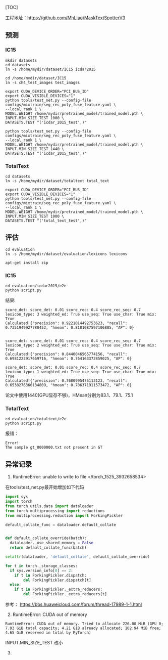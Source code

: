 [TOC]



工程地址：<https://github.com/MhLiao/MaskTextSpotterV3>



## 预测

### IC15

```shell
mkdir datasets
cd datasets
ln -s /home/mydir/dataset/IC15 icdar2015

cd /home/mydir/dataset/IC15
ln -s ch4_test_images test_images
```





```shell
export CUDA_DEVICE_ORDER="PCI_BUS_ID"
export CUDA_VISIBLE_DEVICES="1"
python tools/test_net.py --config-file configs/mixtrain/seg_rec_poly_fuse_feature.yaml \
--local_rank 1 \
MODEL.WEIGHT /home/mydir/pretrained_model/trained_model.pth \
INPUT.MIN_SIZE_TEST 1000 \
DATASETS.TEST "('icdar_2015_test',)"

python tools/test_net.py --config-file configs/mixtrain/seg_rec_poly_fuse_feature.yaml \
--local_rank 1 \
MODEL.WEIGHT /home/mydir/pretrained_model/trained_model.pth \
INPUT.MIN_SIZE_TEST 1440 \
DATASETS.TEST "('icdar_2015_test',)"
```



### TotalText

```shell
cd datasets
ln -s /home/mydir/dataset/totaltext total_text
```



```shell
export CUDA_DEVICE_ORDER="PCI_BUS_ID"
export CUDA_VISIBLE_DEVICES="1"
python tools/test_net.py --config-file configs/mixtrain/seg_rec_poly_fuse_feature.yaml \
--local_rank 1 \
MODEL.WEIGHT /home/mydir/pretrained_model/trained_model.pth \
INPUT.MIN_SIZE_TEST 1000 \
DATASETS.TEST "('total_text_test',)"
```





## 评估



```shell
cd evaluation
ln -s /home/mydir/dataset/evaluation/lexicons lexicons

apt-get install zip
```



### IC15

```shell
cd evaluation/icdar2015/e2e
python script.py
```

结果:

```shell
score_det: score_det: 0.01 score_rec: 0.4 score_rec_seq: 0.7 lexicon_type: 3 weighted_ed: True use_seq: True use_char: True mix: True
Calculated!{"precision": 0.9221014492753623, "recall": 0.7351949927780452, "hmean": 0.8181087597106885, "AP": 0}


score_det: score_det: 0.01 score_rec: 0.4 score_rec_seq: 0.7 lexicon_type: 2 weighted_ed: True use_seq: True use_char: True mix: True
Calculated!{"precision": 0.8440046565774156, "recall": 0.6981222917669716, "hmean": 0.764163372859025, "AP": 0}

score_det: score_det: 0.01 score_rec: 0.4 score_rec_seq: 0.7 lexicon_type: 1 weighted_ed: True use_seq: True use_char: True mix: True
Calculated!{"precision": 0.7680995475113123, "recall": 0.6538276360134809, "hmean": 0.706371911573472, "AP": 0}
```

论文中使用1440(GPU显存不够)，HMean分别为83.1、79.1、75.1



### TotalText

```shell
cd evaluation/totaltext/e2e
python script.py
```

报错：

```shell
Error!
The sample gt_0000000.txt not present in GT
```





## 异常记录

1) RuntimeError: unable to write to file </torch_1525_3932658534>

在tools/test_net.py最开始增加如下代码

```python
import sys
import torch
from torch.utils.data import dataloader
from torch.multiprocessing import reductions
from multiprocessing.reduction import ForkingPickler

default_collate_func = dataloader.default_collate


def default_collate_override(batch):
  dataloader._use_shared_memory = False
  return default_collate_func(batch)

setattr(dataloader, 'default_collate', default_collate_override)

for t in torch._storage_classes:
  if sys.version_info[0] == 2:
    if t in ForkingPickler.dispatch:
        del ForkingPickler.dispatch[t]
  else:
    if t in ForkingPickler._extra_reducers:
        del ForkingPickler._extra_reducers[t]
```

 

参考：	<https://bbs.huaweicloud.com/forum/thread-17989-1-1.html>

2) RuntimeError: CUDA out of memory

```
RuntimeError: CUDA out of memory. Tried to allocate 226.00 MiB (GPU 0; 7.93 GiB total capacity; 4.21 GiB already allocated; 102.94 MiB free; 4.65 GiB reserved in total by PyTorch)
```

INPUT.MIN_SIZE_TEST 改小

3)